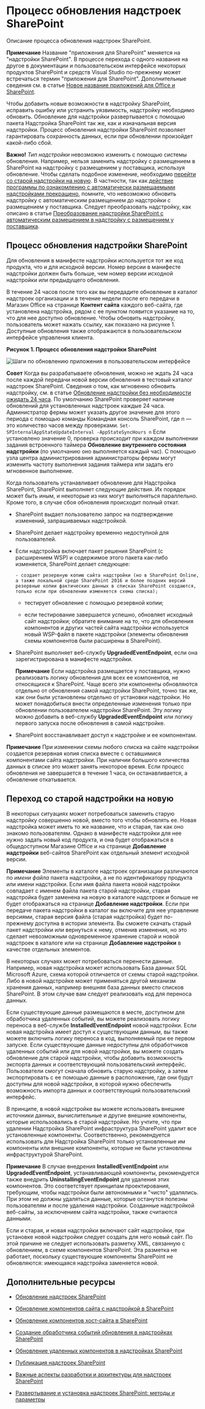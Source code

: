 
# <a name="sharepoint-add-ins-update-process"></a>Процесс обновления надстроек SharePoint
Описание процесса обновления надстроек SharePoint.
 

 **Примечание** Название "приложения для SharePoint" меняется на "надстройки SharePoint". В процессе перехода с одного названия на другое в документации и пользовательском интерфейсе некоторых продуктов SharePoint и средств Visual Studio по-прежнему может встречаться термин "приложения для SharePoint". Дополнительные сведения см. в статье [Новое название приложений для Office и SharePoint](new-name-for-apps-for-sharepoint#bk_newname).
 

Чтобы добавить новые возможности в надстройку SharePoint, исправить ошибку или устранить уязвимость, надстройку необходимо обновить. Обновление для надстройки развертывается с помощью пакета Надстройка SharePoint так же, как и изначальная версия надстройки. Процесс обновления надстройки SharePoint позволяет гарантировать сохранность данных, если при обновлении произойдет какой-либо сбой.
 

 **Важно!** *Тип надстройки* невозможно изменить с помощью системы обновления. Например, нельзя заменить надстройку с размещением в SharePoint на надстройку с размещением у поставщика, используя обновление. Чтобы сделать подобное изменение, необходимо [перейти со старой надстройки на новую](#Major). В частности, так как [действие программы по ознакомлению с автоматически размещаемыми надстройками прекращено](http://blogs.office.com/2014/05/16/update-on-autohosted-apps-preview-program/), помните, что невозможно обновить надстройку с автоматическим размещением до надстройки с размещением у поставщика. Следует преобразовать надстройку, как описано в статье [Преобразование надстройки SharePoint с автоматическим размещением в надстройку с размещением у поставщика](convert-an-autohosted-sharepoint-add-in-to-a-provider-hosted-add-in).
 


## <a name="update-process-for-a-sharepoint-add-in"></a>Процесс обновления надстройки SharePoint
<a name="Minor"> </a>

Для обновления в манифесте надстройки используется тот же код продукта, что и для исходной версии. Номер версии в манифесте надстройки должен быть больше, чем номер версии исходной надстройки или предыдущего обновления.
 

 
В течение 24 часов после того как вы передадите обновление в каталог надстроек организации и в течение недели после его передачи в Магазин Office на странице **Контент сайта** каждого веб-сайта, где установлена надстройка, рядом с ее пунктом появится указание на то, что для нее доступно обновление. Чтобы обновить надстройку, пользователь может нажать ссылку, как показано на рисунке 1. Доступные обновления также отображаются в пользовательском интерфейсе управления клиента.
 

 

**Рисунок 1. Процесс обновления надстройки SharePoint**

 

 
![Шаги по обновлению приложения в пользовательском интерфейсе](../../images/UpdatingApp_AppTileUpdateNotice.png)
 

    
 **Совет** Когда вы разрабатываете обновления, можно не ждать 24 часа после каждой передачи новой версии обновления в тестовый каталог надстроек SharePoint. Сведения о том, как мгновенно обновить надстройку, см. в статье [Обновление надстройки без необходимости ожидать 24 часа](update-sharepoint-add-ins#ImmediateUpdateNotice). По умолчанию SharePoint проверяет наличие обновлений для установленных надстроек каждые 24 часа. Администратор фермы может указать другое значение для этого периода с помощью команды Командная консоль SharePoint, где n — это количество часов между проверками. `Set-SPInternalAppStateUpdateInterval -AppStateSyncHours n` Если установлено значение 0, проверка происходит при каждом выполнении задания встроенного таймера **Обновление внутреннего состояния надстройки** (по умолчанию оно выполняется каждый час). С помощью узла центра администрирования администраторы фермы могут изменить частоту выполнения задания таймера или задать его мгновенное выполнение.
 

Когда пользователь устанавливает обновление для Надстройка SharePoint, SharePoint выполняет следующие действия. Их порядок может быть иным, и некоторые из них могут выполняться параллельно. Кроме того, в случае сбоя обновления происходит полный откат.
 

 

 

- SharePoint выдает пользователю запрос на подтверждение изменений, запрашиваемых надстройкой.
    
 
- SharePoint делает надстройку временно недоступной для пользователей.
    
 
- Если надстройка включает пакет решения SharePoint (с расширением WSP) и содержимое этого пакета как-либо изменяется, SharePoint делает следующее:
    
      - создает резервную копию сайта надстройки (но в SharePoint Online, а также локальной среде SharePoint 2016 и более поздних версий резервные копии фактических данных в списках SharePoint создаются, только если при обновлении изменяется схема списка);
    
 
  - тестирует обновление с помощью резервной копии;
    
 
  - если тестирование завершается успешно, обновляет исходный сайт надстройки; обратите внимание на то, что для обновления компонентов и других частей сайта надстройки используется новый WSP-файл в пакете надстройки (элементы обновления схемы компонентов были расширены в SharePoint).
    
 
- SharePoint выполняет веб-службу **UpgradedEventEndpoint**, если она зарегистрирована в манифесте надстройки.
    
     **Примечание** Если надстройка размещается у поставщика, нужно реализовать логику обновления для всех ее компонентов, не относящихся к SharePoint. Чаще всего эти компоненты обновляются отдельно от обновления самой надстройки SharePoint, точно так же, как они были установлены отдельно от установки надстройки. Но может понадобиться внести определенные изменения только при обновлении пользователем надстройки SharePoint. Эту логику можно добавить в веб-службу **UpgradedEventEndpoint** или логику первого запуска после обновления в самой надстройке.
- SharePoint восстанавливает доступ к надстройке и ее компонентам.
    
 

    
 **Примечание** При изменении схемы любого списка на сайте надстройки создается резервная копия списка вместе с оставшимися компонентами сайта надстройки. При наличии большого количества данных в списке это может занять некоторое время. Если процесс обновления не завершается в течение 1 часа, он останавливается, а обновление откатывается.
 


## <a name="migrating-from-an-old-add-in-to-a-new-one"></a>Переход со старой надстройки на новую
<a name="Major"> </a>

В некоторых ситуациях может потребоваться заменить старую надстройку совершенно новой, вместо того чтобы обновлять ее. Новая надстройка может иметь то же название, что и старая, так как оно знакомо пользователям. Однако в манифесте надстройки для нее нужно задать новый код продукта, и она будет отображаться в общедоступном Магазине Office и на странице **Добавление надстройки** веб-сайтов SharePoint как отдельный элемент исходной версии.
 

 

 **Примечание** Элементы в каталоге надстроек организации различаются по *имени файла* пакета надстройки, а не по идентификатору продукта или имени надстройки. Если имя файла пакета новой надстройки совпадает с именем файла пакета старой надстройки, старая надстройка будет заменена на новую в каталоге надстроек и больше не будет отображаться на странице **Добавление надстройки**. Если при передаче пакета надстройки в каталог вы включите для нее управление версиями, старая версия файла (старая надстройка) будет по-прежнему доступна в истории элемента. Вы сможете скачать старый пакет надстройки или вернуться к нему, отменив изменения, но это сделает невозможным одновременное хранение старой и новой надстроек в каталоге или на странице **Добавление надстройки** в качестве отдельных элементов.
 

В некоторых случаях может потребоваться перенести данные. Например, новая надстройка может использовать База данных SQL Microsoft Azure, схема которой отличается от схемы старой надстройки. Либо в новой надстройке может применяться другой механизм хранения данных, например внешняя база данных вместо списков SharePoint. В этом случае вам следует реализовать код для переноса данных.
 

 
Если существующие данные размещаются в месте, доступном для обработчика удаленных событий, вы можете реализовать логику переноса в веб-службе **InstalledEventEndpoint** новой надстройки. Если новая надстройка имеет доступ к существующим данным, вы также можете включить логику переноса в код, выполняемый при ее первом запуске. Если существующие данные недоступны для обработчиков удаленных событий или для новой надстройки, вы можете создать обновление для старой надстройки, чтобы добавить возможность экспорта данных и соответствующий пользовательский интерфейс. Пользователи смогут сначала обновить старую надстройку, а затем экспортировать с ее помощью данные в расположение, где они будут доступны для новой надстройки, в которой нужно обеспечить возможность импорта данных и соответствующий пользовательский интерфейс.
 

 
В принципе, в новой надстройке вы можете использовать внешние источники данных, вычислительные и другие внешние компоненты, которые использовались в старой надстройке. Но учтите, что при удалении Надстройка SharePoint инфраструктура SharePoint удалит все установленные компоненты. Соответственно, рекомендуется использовать для Надстройка SharePoint только установленные им компоненты или внешние компоненты, которые не были установлены инфраструктурой SharePoint.
 

 

 **Примечание** В случае внедрения **InstalledEventEndpoint** или **UpgradedEventEndpoint**, устанавливающей компоненты, рекомендуется также внедрить **UninstallingEventEndpoint** для удаления этих компонентов. Это соответствует принципам проектирования, требующим, чтобы надстройки были автономными и "чисто" удалялись. При этом не должны удаляться данные, которые останутся полезны пользователям и после удаления надстройки. Созданные надстройкой веб-сайты, за исключением сайта надстройки, также считаются данными.
 

Если и старая, и новая надстройки включают сайт надстройки, при установке новой надстройки следует создать для него новый сайт. По этой причине не следует использовать разметку XML, связанную с обновлением, в схеме компонентов SharePoint. Эта разметка не работает, поскольку существующие компоненты SharePoint не обновляются: имеющаяся надстройка заменяется новой.
 

 

## <a name="additional-resources"></a>Дополнительные ресурсы
<a name="SP15appupgrade_addlresources"> </a>


-  [Обновление надстроек SharePoint](update-sharepoint-add-ins)
    
 
-  [Обновление компонентов сайта с надстройкой в SharePoint](update-add-in-web-components-in-sharepoint-2013)
    
 
-  [Обновление компонентов хост-сайта в SharePoint](update-host-web-components-in-sharepoint-2013)
    
 
-  [Создание обработчика событий обновления в надстройках SharePoint](create-a-handler-for-the-update-event-in-sharepoint-add-ins)
    
 
-  [Обновление удаленных компонентов в надстройках SharePoint](update-remote-components-in-sharepoint-add-ins) 
    
 
-  [Публикация надстроек SharePoint](publish-sharepoint-add-ins)
    
 
-  [Важные аспекты разработки и архитектуры для надстроек SharePoint](important-aspects-of-the-sharepoint-add-in-architecture-and-development-landscape)
    
 
-  [Развертывание и установка надстроек SharePoint: методы и параметры](deploying-and-installing-sharepoint-add-ins-methods-and-options)
    
 

